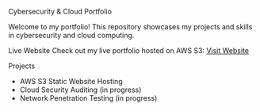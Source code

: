 Cybersecurity & Cloud Portfolio

Welcome to my portfolio! This repository showcases my projects and skills in cybersecurity and cloud computing.

Live Website
Check out my live portfolio hosted on AWS S3: [Visit Website](https://trevon-swift-cybersecurity-portfolio.s3.us-east-1.amazonaws.com/index.html)

Projects
- AWS S3 Static Website Hosting
- Cloud Security Auditing (in progress)
- Network Penetration Testing (in progress)
